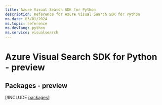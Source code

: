 ```yaml
---
title: Azure Visual Search SDK for Python
description: Reference for Azure Visual Search SDK for Python
ms.date: 03/01/2024
ms.topic: reference
ms.devlang: python
ms.service: visualsearch
---
```

# Azure Visual Search SDK for Python - preview
## Packages - preview
[!INCLUDE [packages](visual-search-index.md)]